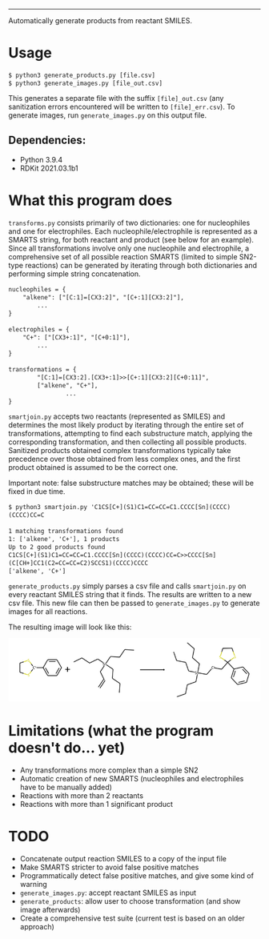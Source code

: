 ---

Automatically generate products from reactant SMILES.

# Usage

```
$ python3 generate_products.py [file.csv]
$ python3 generate_images.py [file_out.csv]
```

This generates a separate file with the suffix `[file]_out.csv` (any
sanitization errors encountered will be written to `[file]_err.csv`). To
generate images, run `generate_images.py` on this output file.

## Dependencies:
- Python 3.9.4
- RDKit 2021.03.1b1

# What this program does

`transforms.py` consists primarily of two dictionaries: one for nucleophiles
and one for electrophiles. Each nucleophile/electrophile is represented as a
SMARTS string, for both reactant and product (see below for an example). Since
all transformations involve only one nucleophile and electrophile, a
comprehensive set of all possible reaction SMARTS (limited to simple SN2-type
reactions) can be generated by iterating through both dictionaries and
performing simple string concatenation.

```
nucleophiles = {
    "alkene": ["[C:1]=[CX3:2]", "[C+:1][CX3:2]"],
		...
}

electrophiles = {
    "C+": ["[CX3+:1]", "[C+0:1]"],
		...
}

transformations = {
        "[C:1]=[CX3:2].[CX3+:1]>>[C+:1][CX3:2][C+0:11]",
        ["alkene", "C+"],
				...
}
```

`smartjoin.py` accepts two reactants (represented as SMILES) and determines the
most likely product by iterating through the entire set of transformations,
attempting to find each substructure match, applying the corresponding
transformation, and then collecting all possible products. Sanitized products
obtained complex transformations typically take precedence over those obtained
from less complex ones, and the first product obtained is assumed to be the
correct one.

Important note: false substructure matches may be obtained; these will be fixed
in due time.

```
$ python3 smartjoin.py 'C1CS[C+](S1)C1=CC=CC=C1.CCCC[Sn](CCCC)(CCCC)CC=C

1 matching transformations found
1: ['alkene', 'C+'], 1 products
Up to 2 good products found
C1CS[C+](S1)C1=CC=CC=C1.CCCC[Sn](CCCC)(CCCC)CC=C>>CCCC[Sn](C[CH+]CC1(C2=CC=CC=C2)SCCS1)(CCCC)CCCC
['alkene', 'C+']
```

`generate_products.py` simply parses a csv file and calls `smartjoin.py` on
every reactant SMILES string that it finds. The results are written to a new
csv file. This new file can then be passed to `generate_images.py` to generate
images for all reactions.

The resulting image will look like this:

![](example.png)

# Limitations (what the program doesn't do... yet)

- Any transformations more complex than a simple SN2
- Automatic creation of new SMARTS (nucleophiles and electrophiles have to be manually added)
- Reactions with more than 2 reactants
- Reactions with more than 1 significant product

# TODO

- Concatenate output reaction SMILES to a copy of the input file
- Make SMARTS stricter to avoid false positive matches
- Programmatically detect false positive matches, and give some kind of warning
- `generate_images.py`: accept reactant SMILES as input
- `generate_products`: allow user to choose transformation (and show image afterwards)
- Create a comprehensive test suite (current test is based on an older approach)
